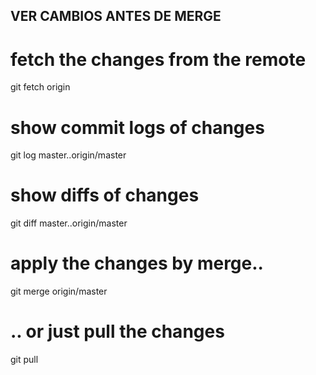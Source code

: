 ## VER CAMBIOS ANTES DE MERGE

# fetch the changes from the remote

git fetch origin

# show commit logs of changes

git log master..origin/master

# show diffs of changes

git diff master..origin/master

# apply the changes by merge..

git merge origin/master

# .. or just pull the changes

git pull

